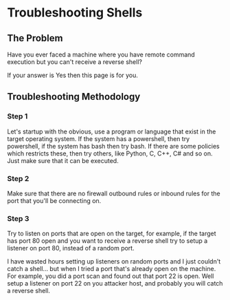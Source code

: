 # Troubleshooting Shells

## The Problem

Have you ever faced a machine where you have remote command execution but you can't receive a reverse shell?&#x20;

If your answer is Yes then this page is for you.

## Troubleshooting Methodology

### Step 1

Let's startup with the obvious, use a program or language that exist in the target operating system. If the system has a powershell, then try powershell, if the system has bash then try bash. If there are some policies which restricts these, then try others, like Python, C, C++, C# and so on. Just make sure that it can be executed.

### Step 2

Make sure that there are no firewall outbound rules or inbound rules for the port that you'll be connecting on.

### Step 3

Try to listen on ports that are open on the target, for example, if the target has port 80 open and you want to receive a reverse shell try to setup a listener on port 80, instead of a random port.

I have wasted hours setting up listeners on random ports and I just couldn't catch a shell... but when I tried a port that's already open on the machine. For example, you did a port scan and found out that port 22 is open. Well setup a listener on port 22 on you attacker host, and probably you will catch a reverse shell.



